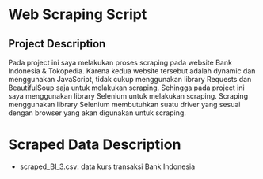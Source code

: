 # Web Scraping Script
## Project Description
Pada project ini saya melakukan proses scraping pada website Bank Indonesia & Tokopedia. Karena kedua website tersebut adalah dynamic dan menggunakan JavaScript, tidak cukup menggunakan library Requests dan BeautifulSoup saja untuk melakukan scraping. Sehingga pada project ini saya menggunakan library Selenium untuk melakukan scraping. Scraping menggunakan library Selenium membutuhkan suatu driver yang sesuai dengan browser yang akan digunakan untuk scraping.
# Scraped Data Description
- scraped_BI_3.csv: data kurs transaksi Bank Indonesia